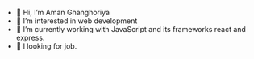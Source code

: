 - 👋 Hi, I’m Aman Ghanghoriya
- 👀 I’m interested in web development
- 🌱 I’m currently working with JavaScript and its frameworks react and express.
- 💞️ I looking for job.

<!---
Aman579/Aman579 is a ✨ special ✨ repository because its `README.md` (this file) appears on your GitHub profile.
You can click the Preview link to take a look at your changes.
--->
